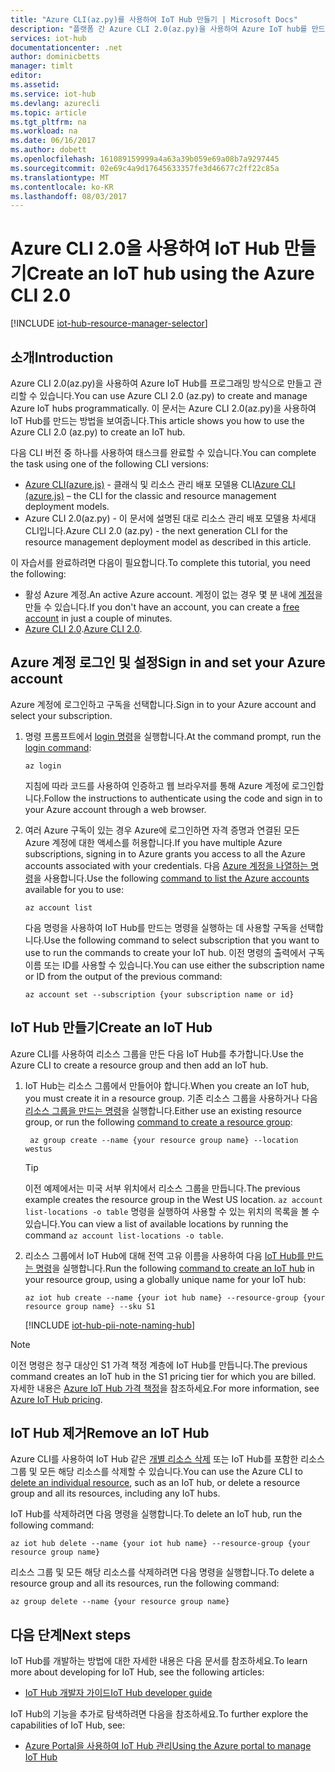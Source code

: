 ```yaml
---
title: "Azure CLI(az.py)를 사용하여 IoT Hub 만들기 | Microsoft Docs"
description: "플랫폼 간 Azure CLI 2.0(az.py)을 사용하여 Azure IoT hub를 만드는 방법"
services: iot-hub
documentationcenter: .net
author: dominicbetts
manager: timlt
editor: 
ms.assetid: 
ms.service: iot-hub
ms.devlang: azurecli
ms.topic: article
ms.tgt_pltfrm: na
ms.workload: na
ms.date: 06/16/2017
ms.author: dobett
ms.openlocfilehash: 161089159999a4a63a39b059e69a08b7a9297445
ms.sourcegitcommit: 02e69c4a9d17645633357fe3d46677c2ff22c85a
ms.translationtype: MT
ms.contentlocale: ko-KR
ms.lasthandoff: 08/03/2017
---
```

# <a name="create-an-iot-hub-using-the-azure-cli-20"></a><span data-ttu-id="fb528-103">Azure CLI 2.0을 사용하여 IoT Hub 만들기</span><span class="sxs-lookup"><span data-stu-id="fb528-103">Create an IoT hub using the Azure CLI 2.0</span></span>

[!INCLUDE [iot-hub-resource-manager-selector](../../includes/iot-hub-resource-manager-selector.md)]

## <a name="introduction"></a><span data-ttu-id="fb528-104">소개</span><span class="sxs-lookup"><span data-stu-id="fb528-104">Introduction</span></span>

<span data-ttu-id="fb528-105">Azure CLI 2.0(az.py)을 사용하여 Azure IoT Hub를 프로그래밍 방식으로 만들고 관리할 수 있습니다.</span><span class="sxs-lookup"><span data-stu-id="fb528-105">You can use Azure CLI 2.0 (az.py) to create and manage Azure IoT hubs programmatically.</span></span> <span data-ttu-id="fb528-106">이 문서는 Azure CLI 2.0(az.py)을 사용하여 IoT Hub를 만드는 방법을 보여줍니다.</span><span class="sxs-lookup"><span data-stu-id="fb528-106">This article shows you how to use the Azure CLI 2.0 (az.py) to create an IoT hub.</span></span>

<span data-ttu-id="fb528-107">다음 CLI 버전 중 하나를 사용하여 태스크를 완료할 수 있습니다.</span><span class="sxs-lookup"><span data-stu-id="fb528-107">You can complete the task using one of the following CLI versions:</span></span>

* <span data-ttu-id="fb528-108">[Azure CLI(azure.js)](iot-hub-create-using-cli-nodejs.md) - 클래식 및 리소스 관리 배포 모델용 CLI</span><span class="sxs-lookup"><span data-stu-id="fb528-108">[Azure CLI (azure.js)](iot-hub-create-using-cli-nodejs.md) – the CLI for the classic and resource management deployment models.</span></span>
* <span data-ttu-id="fb528-109">Azure CLI 2.0(az.py) - 이 문서에 설명된 대로 리소스 관리 배포 모델용 차세대 CLI입니다.</span><span class="sxs-lookup"><span data-stu-id="fb528-109">Azure CLI 2.0 (az.py) - the next generation CLI for the resource management deployment model as described in this article.</span></span>

<span data-ttu-id="fb528-110">이 자습서를 완료하려면 다음이 필요합니다.</span><span class="sxs-lookup"><span data-stu-id="fb528-110">To complete this tutorial, you need the following:</span></span>

* <span data-ttu-id="fb528-111">활성 Azure 계정.</span><span class="sxs-lookup"><span data-stu-id="fb528-111">An active Azure account.</span></span> <span data-ttu-id="fb528-112">계정이 없는 경우 몇 분 내에 [계정][lnk-free-trial]을 만들 수 있습니다.</span><span class="sxs-lookup"><span data-stu-id="fb528-112">If you don't have an account, you can create a [free account][lnk-free-trial] in just a couple of minutes.</span></span>
* <span data-ttu-id="fb528-113">[Azure CLI 2.0][lnk-CLI-install].</span><span class="sxs-lookup"><span data-stu-id="fb528-113">[Azure CLI 2.0][lnk-CLI-install].</span></span>

## <a name="sign-in-and-set-your-azure-account"></a><span data-ttu-id="fb528-114">Azure 계정 로그인 및 설정</span><span class="sxs-lookup"><span data-stu-id="fb528-114">Sign in and set your Azure account</span></span>

<span data-ttu-id="fb528-115">Azure 계정에 로그인하고 구독을 선택합니다.</span><span class="sxs-lookup"><span data-stu-id="fb528-115">Sign in to your Azure account and select your subscription.</span></span>

1. <span data-ttu-id="fb528-116">명령 프롬프트에서 [login 명령][lnk-login-command]을 실행합니다.</span><span class="sxs-lookup"><span data-stu-id="fb528-116">At the command prompt, run the [login command][lnk-login-command]:</span></span>
    
    ```azurecli
    az login
    ```

    <span data-ttu-id="fb528-117">지침에 따라 코드를 사용하여 인증하고 웹 브라우저를 통해 Azure 계정에 로그인합니다.</span><span class="sxs-lookup"><span data-stu-id="fb528-117">Follow the instructions to authenticate using the code and sign in to your Azure account through a web browser.</span></span>

2. <span data-ttu-id="fb528-118">여러 Azure 구독이 있는 경우 Azure에 로그인하면 자격 증명과 연결된 모든 Azure 계정에 대한 액세스를 허용합니다.</span><span class="sxs-lookup"><span data-stu-id="fb528-118">If you have multiple Azure subscriptions, signing in to Azure grants you access to all the Azure accounts associated with your credentials.</span></span> <span data-ttu-id="fb528-119">다음 [Azure 계정을 나열하는 명령][lnk-az-account-command]을 사용합니다.</span><span class="sxs-lookup"><span data-stu-id="fb528-119">Use the following [command to list the Azure accounts][lnk-az-account-command] available for you to use:</span></span>
    
    ```azurecli
    az account list 
    ```

    <span data-ttu-id="fb528-120">다음 명령을 사용하여 IoT Hub를 만드는 명령을 실행하는 데 사용할 구독을 선택합니다.</span><span class="sxs-lookup"><span data-stu-id="fb528-120">Use the following command to select subscription that you want to use to run the commands to create your IoT hub.</span></span> <span data-ttu-id="fb528-121">이전 명령의 출력에서 구독 이름 또는 ID를 사용할 수 있습니다.</span><span class="sxs-lookup"><span data-stu-id="fb528-121">You can use either the subscription name or ID from the output of the previous command:</span></span>

    ```azurecli
    az account set --subscription {your subscription name or id}
    ```

## <a name="create-an-iot-hub"></a><span data-ttu-id="fb528-122">IoT Hub 만들기</span><span class="sxs-lookup"><span data-stu-id="fb528-122">Create an IoT Hub</span></span>

<span data-ttu-id="fb528-123">Azure CLI를 사용하여 리소스 그룹을 만든 다음 IoT Hub를 추가합니다.</span><span class="sxs-lookup"><span data-stu-id="fb528-123">Use the Azure CLI to create a resource group and then add an IoT hub.</span></span>

1. <span data-ttu-id="fb528-124">IoT Hub는 리소스 그룹에서 만들어야 합니다.</span><span class="sxs-lookup"><span data-stu-id="fb528-124">When you create an IoT hub, you must create it in a resource group.</span></span> <span data-ttu-id="fb528-125">기존 리소스 그룹을 사용하거나 다음 [리소스 그룹을 만드는 명령][lnk-az-resource-command]을 실행합니다.</span><span class="sxs-lookup"><span data-stu-id="fb528-125">Either use an existing resource group, or run the following [command to create a resource group][lnk-az-resource-command]:</span></span>
    
    ```azurecli
     az group create --name {your resource group name} --location westus
    ```

    > [!TIP]
    > <span data-ttu-id="fb528-126">이전 예제에서는 미국 서부 위치에서 리소스 그룹을 만듭니다.</span><span class="sxs-lookup"><span data-stu-id="fb528-126">The previous example creates the resource group in the West US location.</span></span> <span data-ttu-id="fb528-127">`az account list-locations -o table` 명령을 실행하여 사용할 수 있는 위치의 목록을 볼 수 있습니다.</span><span class="sxs-lookup"><span data-stu-id="fb528-127">You can view a list of available locations by running the command `az account list-locations -o table`.</span></span>
    >
    >

2. <span data-ttu-id="fb528-128">리소스 그룹에서 IoT Hub에 대해 전역 고유 이름을 사용하여 다음 [IoT Hub를 만드는 명령][lnk-az-iot-command]을 실행합니다.</span><span class="sxs-lookup"><span data-stu-id="fb528-128">Run the following [command to create an IoT hub][lnk-az-iot-command] in your resource group, using a globally unique name for your IoT hub:</span></span>
    
    ```azurecli
    az iot hub create --name {your iot hub name} --resource-group {your resource group name} --sku S1
    ```

   [!INCLUDE [iot-hub-pii-note-naming-hub](../../includes/iot-hub-pii-note-naming-hub.md)]


> [!NOTE]
> <span data-ttu-id="fb528-129">이전 명령은 청구 대상인 S1 가격 책정 계층에 IoT Hub를 만듭니다.</span><span class="sxs-lookup"><span data-stu-id="fb528-129">The previous command creates an IoT hub in the S1 pricing tier for which you are billed.</span></span> <span data-ttu-id="fb528-130">자세한 내용은 [Azure IoT Hub 가격 책정][lnk-iot-pricing]을 참조하세요.</span><span class="sxs-lookup"><span data-stu-id="fb528-130">For more information, see [Azure IoT Hub pricing][lnk-iot-pricing].</span></span>
>
>

## <a name="remove-an-iot-hub"></a><span data-ttu-id="fb528-131">IoT Hub 제거</span><span class="sxs-lookup"><span data-stu-id="fb528-131">Remove an IoT Hub</span></span>

<span data-ttu-id="fb528-132">Azure CLI를 사용하여 IoT Hub 같은 [개별 리소스 삭제][lnk-az-resource-command] 또는 IoT Hub를 포함한 리소스 그룹 및 모든 해당 리소스를 삭제할 수 있습니다.</span><span class="sxs-lookup"><span data-stu-id="fb528-132">You can use the Azure CLI to [delete an individual resource][lnk-az-resource-command], such as an IoT hub, or delete a resource group and all its resources, including any IoT hubs.</span></span>

<span data-ttu-id="fb528-133">IoT Hub를 삭제하려면 다음 명령을 실행합니다.</span><span class="sxs-lookup"><span data-stu-id="fb528-133">To delete an IoT hub, run the following command:</span></span>

```azurecli
az iot hub delete --name {your iot hub name} --resource-group {your resource group name}
```

<span data-ttu-id="fb528-134">리소스 그룹 및 모든 해당 리소스를 삭제하려면 다음 명령을 실행합니다.</span><span class="sxs-lookup"><span data-stu-id="fb528-134">To delete a resource group and all its resources, run the following command:</span></span>

```azurecli
az group delete --name {your resource group name}
```

## <a name="next-steps"></a><span data-ttu-id="fb528-135">다음 단계</span><span class="sxs-lookup"><span data-stu-id="fb528-135">Next steps</span></span>
<span data-ttu-id="fb528-136">IoT Hub를 개발하는 방법에 대한 자세한 내용은 다음 문서를 참조하세요.</span><span class="sxs-lookup"><span data-stu-id="fb528-136">To learn more about developing for IoT Hub, see the following articles:</span></span>

* <span data-ttu-id="fb528-137">[IoT Hub 개발자 가이드][lnk-devguide]</span><span class="sxs-lookup"><span data-stu-id="fb528-137">[IoT Hub developer guide][lnk-devguide]</span></span>

<span data-ttu-id="fb528-138">IoT Hub의 기능을 추가로 탐색하려면 다음을 참조하세요.</span><span class="sxs-lookup"><span data-stu-id="fb528-138">To further explore the capabilities of IoT Hub, see:</span></span>

* <span data-ttu-id="fb528-139">[Azure Portal을 사용하여 IoT Hub 관리][lnk-portal]</span><span class="sxs-lookup"><span data-stu-id="fb528-139">[Using the Azure portal to manage IoT Hub][lnk-portal]</span></span>

<!-- Links -->
[lnk-free-trial]: https://azure.microsoft.com/pricing/free-trial/
[lnk-CLI-install]: https://docs.microsoft.com/cli/azure/install-az-cli2
[lnk-login-command]: https://docs.microsoft.com/cli/azure/get-started-with-az-cli2
[lnk-az-account-command]: https://docs.microsoft.com/cli/azure/account
[lnk-az-register-command]: https://docs.microsoft.com/cli/azure/provider
[lnk-az-addcomponent-command]: https://docs.microsoft.com/cli/azure/component
[lnk-az-resource-command]: https://docs.microsoft.com/cli/azure/resource
[lnk-az-iot-command]: https://docs.microsoft.com/cli/azure/iot
[lnk-iot-pricing]: https://azure.microsoft.com/pricing/details/iot-hub/
[lnk-devguide]: iot-hub-devguide.md
[lnk-portal]: iot-hub-create-through-portal.md 
